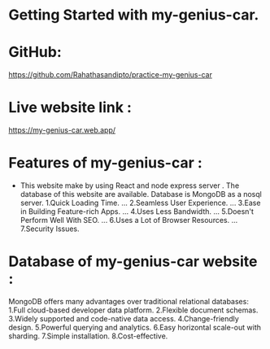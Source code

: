 # Getting Started with my-genius-car.

# GitHub:
https://github.com/Rahathasandipto/practice-my-genius-car

# Live website link : 
https://my-genius-car.web.app/


# Features of my-genius-car : 
* This website make by using React and node express server . The database of this website are available. Database is MongoDB as a nosql server.
1.Quick Loading Time. ...
2.Seamless User Experience. ...
3.Ease in Building Feature-rich Apps. ...
4.Uses Less Bandwidth. ...
5.Doesn't Perform Well With SEO. ...
6.Uses a Lot of Browser Resources. ...
7.Security Issues.

# Database of my-genius-car website :
MongoDB offers many advantages over traditional relational databases:
1.Full cloud-based developer data platform.
2.Flexible document schemas.
3.Widely supported and code-native data access.
4.Change-friendly design.
5.Powerful querying and analytics.
6.Easy horizontal scale-out with sharding.
7.Simple installation.
8.Cost-effective.